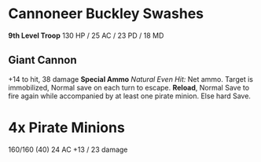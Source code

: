 # Cannoneer Buckley Swashes
**9th Level Troop**
130 HP / 25 AC / 23 PD / 18 MD
## Giant Cannon
+14 to hit, 38 damage
**Special Ammo**
*Natural Even Hit:* Net ammo.  Target is immobilized, Normal save on each turn to escape.
**Reload**, Normal Save to fire again while accompanied by at least one pirate minion.  Else hard Save.

# 4x Pirate Minions
160/160 (40) 24 AC
+13 / 23 damage